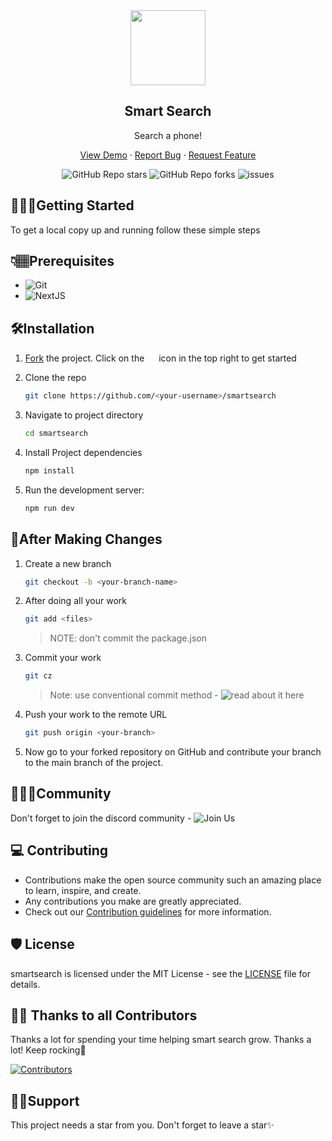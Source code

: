 <div id="top"></div>
<div align="center">
    <img src="https://user-images.githubusercontent.com/78784850/187615092-075c157d-5f88-4b9d-984e-e7260f885914.png" width="120px">
    <h2>Smart Search</h2>
    <p>Search a phone!</p>
    <p align="center">
        <a href="https://smartsearch.up.railway.app/">View Demo</a>
        ·
        <a href="https://github.com/Dun-sin/smartsearch/issues">Report Bug</a>
        ·
        <a href="https://github.com/Dun-sin/smartsearch/issues">Request Feature</a>
    </p>
    <img alt="GitHub Repo stars" src="https://img.shields.io/github/stars/Dun-sin/smartsearch">
    <img alt="GitHub Repo forks" src="https://img.shields.io/github/forks/Dun-sin/smartsearch">
    <img alt="issues" src="https://img.shields.io/github/issues/Dun-sin/smartsearch"> </br>
</div>

## 🧑🏾‍💻Getting Started
To get a local copy up and running follow these simple steps

## 👇🏽Prerequisites
- ![Git](https://git-scm.com/downloads)
- ![NextJS](https://nextjs.org/docs)

## 🛠️Installation

1. [Fork](https://github.com/Dun-sin/smartsearch/fork) the project. Click on the <a href="https://github.com/Dun-sin/smartsearch/fork"><img src="https://i.imgur.com/G4z1kEe.png" height="15" width="15"></a> icon in the top right to get started
2. Clone the repo
    ```bash
    git clone https://github.com/<your-username>/smartsearch
    ```
3. Navigate to project directory
    ```bash
    cd smartsearch
    ```
4. Install Project dependencies
    ```bash
    npm install
    ``` 

5. Run the development server:
    ```bash
    npm run dev
    ``` 

## 🥂After Making Changes
1. Create a new branch 
    ```bash
    git checkout -b <your-branch-name>
    ```
2. After doing all your work 
    ```bash
    git add <files>
    ``` 
    > NOTE: don't commit the package.json
3. Commit your work 
    ```bash
    git cz
    ```
    > Note: use conventional commit method - ![read about it here](https://www.conventionalcommits.org/en/v1.0.0/)
4. Push your work to the remote URL 
    ```bash
    git push origin <your-branch>
    ```

5. Now go to your forked repository on GitHub and contribute your branch to the main branch of the project.

## 👨‍👩‍👦Community
Don't forget to join the discord community - ![Join Us](https://discord.gg/KUWjx4fygJ)

## 💻 Contributing
- Contributions make the open source community such an amazing place to learn, inspire, and create. 
- Any contributions you make are greatly appreciated.
- Check out our [Contribution guidelines](https://github.com/Dun-sin/smartsearch/blob/main/CONTRIBUTING.md#contribution-guidelines) for more information.

## 🛡️ License

smartsearch is licensed under the MIT License - see the [LICENSE](LICENSE) file for details.

## 💪🏽 Thanks to all Contributors

Thanks a lot for spending your time helping smart search grow. Thanks a lot! Keep rocking🍻

[![Contributors](https://contrib.rocks/image?repo=Dun-sin/smartsearch)](https://github.com/Dun-sin/smartsearch/graphs/contributors)

## 🙏🏽Support
This project needs a star️ from you. Don't forget to leave a star✨

